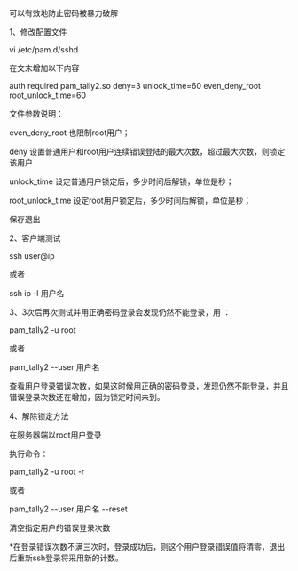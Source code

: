 可以有效地防止密码被暴力破解

1、修改配置文件

vi /etc/pam.d/sshd

在文末增加以下内容

auth required pam_tally2.so deny=3 unlock_time=60 even_deny_root root_unlock_time=60

文件参数说明：

even_deny_root 也限制root用户；

deny 设置普通用户和root用户连续错误登陆的最大次数，超过最大次数，则锁定该用户

unlock_time 设定普通用户锁定后，多少时间后解锁，单位是秒；

root_unlock_time 设定root用户锁定后，多少时间后解锁，单位是秒；

保存退出

2、客户端测试

ssh user@ip

或者

ssh ip -l 用户名

3、3次后再次测试并用正确密码登录会发现仍然不能登录，用 ：

pam_tally2 -u root

或者

pam_tally2 --user 用户名

查看用户登录错误次数，如果这时候用正确的密码登录，发现仍然不能登录，并且错误登录次数还在增加，因为锁定时间未到。

4、解除锁定方法

在服务器端以root用户登录

执行命令：

pam_tally2 -u root -r

或者

pam_tally2 --user 用户名 --reset

清空指定用户的错误登录次数

*在登录错误次数不满三次时，登录成功后，则这个用户登录错误值将清零，退出后重新ssh登录将采用新的计数。